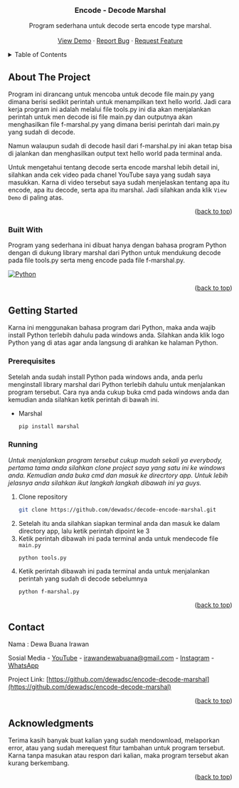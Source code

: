 <a id="readme-top"></a>
<br />
<div align="center">

  <h3 align="center">Encode - Decode Marshal</h3>

  <p align="center">
    Program sederhana untuk decode serta encode type marshal.
    <br />
    <br />
    <a href="#">View Demo</a>
    ·
    <a href="https://github.com/dewadsc/encrypt-decrypt-marshal/issues/new?labels=bug&template=bug-report---.md">Report Bug</a>
    ·
    <a href="https://github.com/dewadsc/encrypt-decrypt-marshal/issues/new?labels=enhancement&template=feature-request---.md">Request Feature</a>
  </p>
</div>

<details>
  <summary>Table of Contents</summary>
  <ol>
    <li>
      <a href="#about-the-project">About The Project</a>
      <ul>
        <li><a href="#built-with">Built With</a></li>
      </ul>
    </li>
    <li>
      <a href="#getting-started">Getting Started</a>
      <ul>
        <li><a href="#prerequisites">Prerequisites</a></li>
        <li><a href="#running">Running</a></li>
      </ul>
    </li>
    <li><a href="#contact">Contact</a></li>
    <li><a href="#acknowledgments">Acknowledgments</a></li>
  </ol>
</details>

## About The Project
Program ini dirancang untuk mencoba untuk decode file main.py yang dimana berisi sedikit perintah untuk menampilkan text hello world. Jadi cara kerja program ini adalah melalui file tools.py ini dia akan menjalankan perintah untuk men decode isi file main.py dan outputnya akan menghasilkan file f-marshal.py yang dimana berisi perintah dari main.py yang sudah di decode.

Namun walaupun sudah di decode hasil dari f-marshal.py ini akan tetap bisa di jalankan dan menghasilkan output text hello world pada terminal anda.

Untuk mengetahui tentang decode serta encode marshal lebih detail ini, silahkan anda cek video pada chanel YouTube saya yang sudah saya masukkan. Karna di video tersebut saya sudah menjelaskan tentang apa itu encode, apa itu decode, serta apa itu marshal. Jadi silahkan anda klik `View Demo` di paling atas.
<p align="right">(<a href="#readme-top">back to top</a>)</p>

### Built With
Program yang sederhana ini dibuat hanya dengan bahasa program Python dengan di dukung library marshal dari Python untuk mendukung decode pada file tools.py serta meng encode pada file f-marshal.py. 

[![Python][Python.js]][Python-url]
<p align="right">(<a href="#readme-top">back to top</a>)</p>

## Getting Started
Karna ini menggunakan bahasa program dari Python, maka anda wajib install Python terlebih dahulu pada windows anda. Silahkan anda klik logo Python yang di atas agar anda langsung di arahkan ke halaman Python.

### Prerequisites
Setelah anda sudah install Python pada windows anda, anda perlu menginstall library marshal dari Python terlebih dahulu untuk menjalankan program tersebut. Cara nya anda cukup buka cmd pada windows anda dan kemudian anda silahkan ketik perintah di bawah ini.
* Marshal
  ```sh
  pip install marshal
  ```

### Running
_Untuk menjalankan program tersebut cukup mudah sekali ya everybody, pertama tama anda silahkan clone project saya yang satu ini ke windows anda. Kemudian anda buka cmd dan masuk ke direcrtory app. Untuk lebih jelasnya anda silahkan ikut langkah langkah dibawah ini ya guys._

1. Clone repository
   ```sh
   git clone https://github.com/dewadsc/decode-encode-marshal.git
   ```
2. Setelah itu anda silahkan siapkan terminal anda dan masuk ke dalam directory app, lalu ketik perintah dipoint ke 3
3. Ketik perintah dibawah ini pada terminal anda untuk mendecode file `main.py`
   ```
   python tools.py
   ```
5. Ketik perintah dibawah ini pada terminal anda untuk menjalankan perintah yang sudah di decode sebelumnya
   ```
   python f-marshal.py
   ```
<p align="right">(<a href="#readme-top">back to top</a>)</p>

<!-- CONTACT -->
## Contact
Nama : Dewa Buana Irawan

Sosial Media - [YouTube](https://www.youtube.com/@dstartup9210) - irawandewabuana@gmail.com - [Instagram](https://www.instagram.com/dewadsc1401/) - [WhatsApp](http://wa.me/6282284335177)

Project Link: [https://github.com/dewadsc/encode-decode-marshal](https://github.com/dewadsc/encode-decode-marshal)
<p align="right">(<a href="#readme-top">back to top</a>)</p>

## Acknowledgments
Terima kasih banyak buat kalian yang sudah mendownload, melaporkan error, atau yang sudah merequest fitur tambahan untuk program tersebut. Karna tanpa masukan atau respon dari kalian, maka program tersebut akan kurang berkembang.
<p align="right">(<a href="#readme-top">back to top</a>)</p>

[Python.js]: https://img.shields.io/badge/python-3670A0?style=for-the-badge&logo=python&logoColor=ffdd54
[Python-url]: https://www.python.org/
